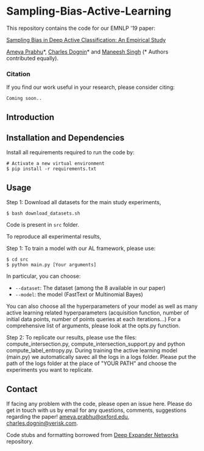 # Sampling-Bias-Active-Learning

This repository contains the code for our EMNLP '19 paper:

[Sampling Bias in Deep Active Classification: An Empirical Study]()

[Ameya Prabhu](https://drimpossible.github.io/)\*, [Charles Dognin](https://www.linkedin.com/in/charlesdognin)\* and [Maneesh Singh](https://www.linkedin.com/in/maneesh-singh-3523ab9)  (\* Authors contributed equally).

### Citation
If you find our work useful in your research, please consider citing:

	Coming soon..

## Introduction


## Installation and Dependencies

Install all requirements required to run the code by:
	
	# Activate a new virtual environment
	$ pip install -r requirements.txt

## Usage

Step 1: Download all datasets for the main study experiments, 
	
	$ bash download_datasets.sh

Code is present in `src` folder.

To reproduce all experimental results,

Step 1: To train a model with our AL framework, please use:

	$ cd src 
	$ python main.py [Your arguments]
	
In particular, you can choose:
- `--dataset`: The dataset (among the 8 available in our paper)
- `--model`: the model (FastText or Multinomial Bayes)

You can also choose all the hyperparameters of your model as well as many active learning related hyperparameters (acquisition function, number of initial data points, number of points queries at each iterations...)
For a comprehensive list of arguments, please look at the opts.py function. 	

Step 2: To replicate our results, please use the files: compute_intersection.py, compute_intersection_support.py and python compute_label_entropy.py. During training the active learning model (main.py)
    we automatically savec all the logs in a logs folder. Please put the path of the logs folder at the place of "YOUR PATH" and choose the experiments you want to replicate.


## Contact

If facing any problem with the code, please open an issue here. Please do get in touch with us by email for any questions, comments, suggestions regarding the paper!
ameya.prabhu@oxford.edu, charles.dognin@verisk.com. 

Code stubs and formatting borrowed from [Deep Expander Networks](https://github.com/drimpossible/Deep-Expander-Networks) repository.
